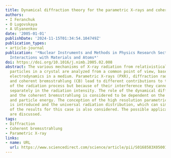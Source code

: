 ```yaml
---
title: Dynamical diffraction theory for the parametric X-rays and coherent bremsstrahlung
authors:
- I Feranchuk
- O Lugovskaya
- A Ulyanenkov
date: '2005-01-01'
publishDate: '2024-11-15T01:34:54.104749Z'
publication_types:
- article-journal
publication: '*Nuclear Instruments and Methods in Physics Research Section B: Beam
  Interactions with Materials and Atoms*'
doi: https://doi.org/10.1016/j.nimb.2005.02.008
abstract: The various mechanisms of X-ray radiation from relativistically charged
  particles in a crystal are analyzed from a common point of view, based on quantum
  electrodynamics in a medium. Parametric X-rays (PXR), diffraction radiation (DR)
  and coherent bremsstrahlung (CB) lead to different contributions to the amplitude
  of the radiation process but because of their interference they cannot be considered
  separately in the radiation intensity. The role of the dynamical diffraction effects
  and the coherent bremsstrahlung is considered to be dependent on the crystal parameters
  and particle energy. The conception of the high resolution parametric X-rays (HRPXR)
  is introduced and the universal radiation distribution, which can simplify the analysis
  of the results for this case is also considered. The possible applications of HRPXR
  are discussed.
tags:
- Diffraction
- Coherent bremsstrahlung
- Parametric X-ray
links:
- name: URL
  url: https://www.sciencedirect.com/science/article/pii/S0168583X05001667
---
```

